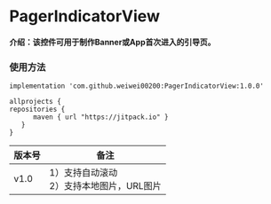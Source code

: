 # PagerIndicatorView
**介绍：该控件可用于制作Banner或App首次进入的引导页。**
 
### 使用方法
    implementation 'com.github.weiwei00200:PagerIndicatorView:1.0.0'
    
    allprojects {
    repositories {
          maven { url "https://jitpack.io" }
       }
    }
 
 
版本号     | 备注
-------- | ---
v1.0 | 1）支持自动滚动<br>2）支持本地图片，URL图片
 


